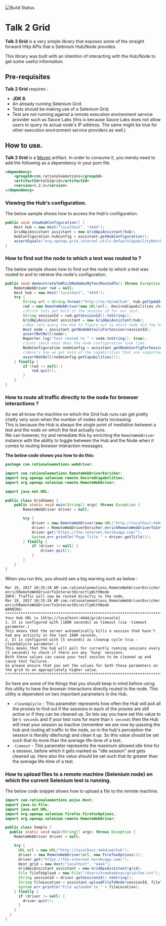 ![Build Status](https://travis-ci.org/RationaleEmotions/talk2grid.svg?branch=master)

# Talk 2 Grid

**Talk 2 Grid** is a very simple library that exposes some of the straight forward Http APIs that a Selenium Hub/Node
 provides.
 
 This library was built with an intention of interacting with the Hub/Node to get some useful information.
 
## Pre-requisites
 
 **Talk 2 Grid** requires :
 
 * **JDK 8**.
 * An already running Selenium Grid.
 * Tests should be making use of a Selenium Grid.
 * Test are not running against a remote execution environment service provider such as Sauce Labs (this is because 
 Sauce Labs does 
 not allow users to query its actual node's IP address. The same might be true for other execution environment 
 service providers as well.)

## How to use.

**Talk 2 Grid** is a [Maven](https://maven.apache.org/guides/getting-started/) artifact. In order to 
consume it, you merely need to add the following as a dependency in your pom file.

```xml
<dependency>
    <groupId>com.rationaleemotions</groupId>
    <artifactId>talk2grid</artifactId>
    <version>1.2.1</version>
</dependency>
```

### Viewing the Hub's configuration.

The below sample shows how to access the Hub's configuration.

```java
public void showHubConfiguration() {
    Host hub = new Host("localhost", "4444");
    GridApiAssistant assistant = new GridApiAssistant(hub);
    HubConfiguration hubConfig = assistant.getHubConfiguration();
    assertEquals("org.openqa.grid.internal.utils.DefaultCapabilityMatcher", hubConfig.getCapabilityMatcher());
}
```

### How to find out the node to which a test was routed to ?

The below sample shows how to find out the node to which a test was routed to and to retrieve the node's configuration.

```java
public void demonstrateToWhichNodeWasMyTestRoutedTo() throws Exception {
    RemoteWebDriver rwd = null;
    Host hub = new Host("localhost", "4444");
    try {
        String url = String.format("http://%s:%d/wd/hub", hub.getIpAddress(), hub.getPort());
        rwd = new RemoteWebDriver(new URL(url), DesiredCapabilities.chrome());
        //First lets get hold of the session id for our test.
        String sessionId = rwd.getSessionId().toString();
        GridApiAssistant assistant = new GridApiAssistant(hub);
        //Now lets query the Hub to figure out to which node did the hub route our test to.
        Host node = assistant.getNodeDetailsForSession(sessionId);
        assertNotNull(node);
        Reporter.log("Test routed to " + node.toString(), true);
        //Lets check what does the node configuration look like.
        NodeConfiguration nodeConfig = assistant.getNodeConfigForSession(node);
        //Here's how we get hold of the capabilities that are supported by this node.
        assertNotNull(nodeConfig.getCapabilities());
    } finally {
        if (rwd != null) {
            rwd.quit();
        }
    }
}
```

### How to route all traffic directly to the node for browser interactions ?

As we all know the machine on which the Grid hub runs can get pretty chatty very soon when the number of nodes starts increasing.<br>
This is because the Hub is always the single point of mediation between a test and the node on which the test actually runs.<br>
We can however, try and remediate this by enriching the `RemoteWebDriver` instance with the ability to toggle between the Hub and the Node when it comes to routing browser interaction messages. <br>

**The below code shows you how to do this:**

```java
package com.rationaleemotions.webdriver;

import com.rationaleemotions.RemoteWebDriverEnricher;
import org.openqa.selenium.remote.DesiredCapabilities;
import org.openqa.selenium.remote.RemoteWebDriver;

import java.net.URL;

public class GridGames {
    public static void main(String[] args) throws Exception {
        RemoteWebDriver driver = null;

        try {
            driver = new RemoteWebDriver(new URL("http://localhost:4444/wd/hub"), DesiredCapabilities.firefox());
            driver = RemoteWebDriverEnricher.enrichRemoteWebDriverToInteractDirectlyWithNode(driver);
            driver.get("https://the-internet.herokuapp.com/");
            System.err.println("Page Title " + driver.getTitle());
        } finally {
            if (driver != null) {
                driver.quit();
            }
        }
    }
}
```

When you run this, you should see a big warning such as below :

```
Mar 19, 2017 10:35:28 AM com.rationaleemotions.RemoteWebDriverEnricher enrichRemoteWebDriverToInteractDirectlyWithNode
INFO: Traffic will now be routed directly to the node.
Mar 19, 2017 10:35:28 AM com.rationaleemotions.RemoteWebDriverEnricher enrichRemoteWebDriverToInteractDirectlyWithNode
WARNING: ********************************************************************************
Your Hub URL is [http://localhost:4444/grid/console]
1. It is configured with [1800 seconds] as timeout (via -timeout parameter.)
This means that the server automatically kills a session that hasn't had any activity in the last 1800 seconds.
2. It is configured with [5 seconds] as cleanup cycle (via -cleanUpCycle parameter.)
This means that the hub will poll for currently running sessions every [5 seconds] to check if there are any 'hung' sessions.
Both these values can cause your test session to be cleaned up and cause test failures.
So please ensure that you set the values for both these parameters on the grid to an appropriately higher value.
********************************************************************************
```

So here are some of the things that you should keep in mind before using this utility to have the browser interactions directly routed to the node.
This utility is dependent on two important parameters in the Hub.

* `-cleanUpCycle` - This parameter represents how often the Hub will poll all the proxies to find out if the sessions in each of the proxies are still active or if they can be cleaned up. So lets say you have set this value to be `5 seconds` and if your test runs for more than `5 seconds` then the Hub will treat your session as inactive (remember we are now by-passing the hub and routing all traffic to the node, so in the hub's perception the session is literally idle/hung) and clean it up. So this value should be set such that its more than the average life-time of a test.
* `-timeout` - This parameter represents the maximum allowed idle time for a session, before which it gets marked as "idle session" and gets cleaned up. Here also the value should be set such that its greater than the average life-time of a test.

### How to upload files to a remote machine (Selenium node) on which the current Selenium test is running.

The below code snippet shows how to upload a file to the remote machine.

```java
import com.rationaleemotions.pojos.Host;
import java.io.File;
import java.net.URL;
import org.openqa.selenium.firefox.FirefoxOptions;
import org.openqa.selenium.remote.RemoteWebDriver;

public class Sample {
  public static void main(String[] args) throws Exception {
    RemoteWebDriver driver = null;

    try {
      URL url = new URL("http://localhost:4444/wd/hub");
      driver = new RemoteWebDriver(url, new FirefoxOptions());
      driver.get("https://the-internet.herokuapp.com/");
      Host grid = new Host("localhost", "4444");
      GridApiAssistant assistant = new GridApiAssistant(grid);
      File fileToUpload = new File("/Users/krmahadevan/grid/foo.txt");
      String sessionId = driver.getSessionId().toString();
      String fileLocation = assistant.uploadFileToNode(sessionId, fileToUpload);
      System.err.println("File uploaded to " + fileLocation);
    } finally {
      if (driver != null) {
        driver.quit();
      }
    }
  }
}


```
